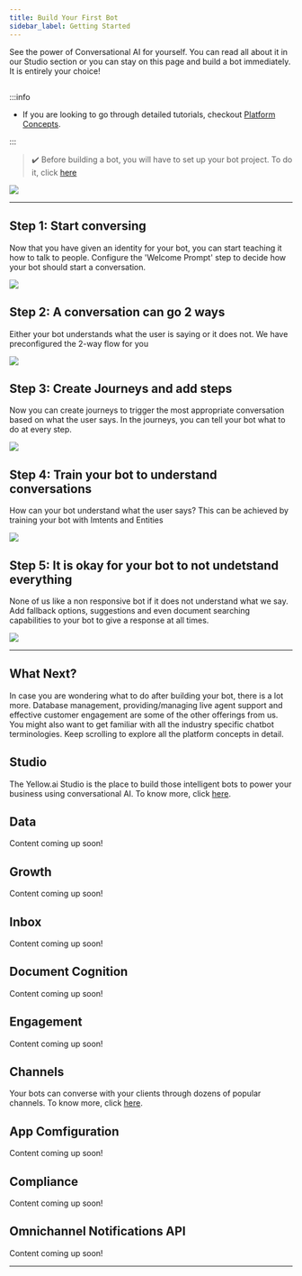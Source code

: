 ```yaml
---
title: Build Your First Bot
sidebar_label: Getting Started
---
```

See the power of Conversational AI for yourself. You can read all about it in our Studio section or you can stay on this page and build a bot immediately.
It is entirely your choice!
## 

:::info

- If you are looking to go through detailed tutorials, checkout [Platform Concepts](../platform_concepts/overview).

:::

> :heavy_check_mark: Before building a bot, you will have to set up your bot project. To do it, click [here](../../howtos/basics/create-a-bot)

![](https://cdn.yellowmessenger.com/g0rI2u7IDLmm1622783156107.gif)

---
## Step 1: Start conversing

Now that you have given an identity for your bot, you can start teaching it how to talk to people. Configure the 'Welcome Prompt' step to decide how your bot should start a conversation.


![](https://cdn.yellowmessenger.com/WggzQMhsdGrE1622775051655.gif)

## Step 2: A conversation can go 2 ways

Either your bot understands what the user is saying or it does not. We have preconfigured the 2-way flow for you

![](https://cdn.yellowmessenger.com/SCuQkvpM3uED1622776948618.png)


## Step 3: Create Journeys and add steps

Now you can create journeys to trigger the most appropriate conversation based on what the user says. In the journeys, you can tell your bot what to do at every step.


![](https://cdn.yellowmessenger.com/HcqmeMMpgUH61622775056612.gif)

## Step 4: Train your bot to understand conversations

How can your bot understand what the user says? This can be achieved by training your bot with Imtents and Entities

![](https://cdn.yellowmessenger.com/LJhFPn8514u21622783162564.gif)

## Step 5: It is okay for your bot to not undetstand everything

None of us like a non responsive bot if it does not understand what we say. Add fallback options, suggestions and even document searching capabilities to your bot to give a response at all times. 

![](https://cdn.yellowmessenger.com/J6JB5Qx31nyM1622775060762.png)

---

## What Next?

In case you are wondering what to do after building your bot, there is a lot more. Database management, providing/managing live agent support and effective customer engagement are some of the other offerings from us. You might also want to get familiar with all the industry specific chatbot terminologies. Keep scrolling to explore all the platform concepts in detail.

## Studio

The Yellow.ai Studio is the place to build those intelligent bots to power your business using conversational AI. To know more, click [here](../../platform_concepts/studio/overview).

## Data

Content coming up soon!

## Growth

Content coming up soon!

## Inbox

Content coming up soon!

## Document Cognition

Content coming up soon!

## Engagement

Content coming up soon!

## Channels

Your bots can converse with your clients through dozens of popular channels. To know more, click [here](../../platform_concepts/channelConfiguration/overview).

## App Comfiguration

Content coming up soon!

## Compliance

Content coming up soon!

## Omnichannel Notifications API

Content coming up soon!

---